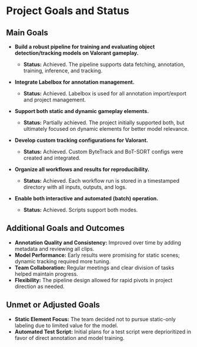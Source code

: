 # Project Goals and Status

## Main Goals
- **Build a robust pipeline for training and evaluating object detection/tracking models on Valorant gameplay.**
  - **Status:** Achieved. The pipeline supports data fetching, annotation, training, inference, and tracking.

- **Integrate Labelbox for annotation management.**
  - **Status:** Achieved. Labelbox is used for all annotation import/export and project management.

- **Support both static and dynamic gameplay elements.**
  - **Status:** Partially achieved. The project initially supported both, but ultimately focused on dynamic elements for better model relevance.

- **Develop custom tracking configurations for Valorant.**
  - **Status:** Achieved. Custom ByteTrack and BoT-SORT configs were created and integrated.

- **Organize all workflows and results for reproducibility.**
  - **Status:** Achieved. Each workflow run is stored in a timestamped directory with all inputs, outputs, and logs.

- **Enable both interactive and automated (batch) operation.**
  - **Status:** Achieved. Scripts support both modes.

## Additional Goals and Outcomes
- **Annotation Quality and Consistency:** Improved over time by adding metadata and reviewing all clips.
- **Model Performance:** Early results were promising for static scenes; dynamic tracking required more tuning.
- **Team Collaboration:** Regular meetings and clear division of tasks helped maintain progress.
- **Flexibility:** The pipeline design allowed for rapid pivots in project direction as needed.

## Unmet or Adjusted Goals
- **Static Element Focus:** The team decided not to pursue static-only labeling due to limited value for the model.
- **Automated Test Script:** Initial plans for a test script were deprioritized in favor of direct annotation and model training. 